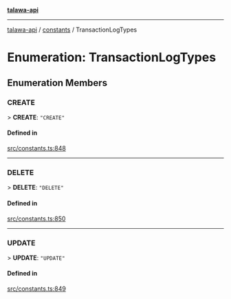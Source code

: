 [**talawa-api**](../../README.md)

***

[talawa-api](../../modules.md) / [constants](../README.md) / TransactionLogTypes

# Enumeration: TransactionLogTypes

## Enumeration Members

### CREATE

\> **CREATE**: `"CREATE"`

#### Defined in

[src/constants.ts:848](https://github.com/PalisadoesFoundation/talawa-api/blob/5c5b29a0ea487bda8306089fe128f43f3be29f94/src/constants.ts#L848)

***

### DELETE

\> **DELETE**: `"DELETE"`

#### Defined in

[src/constants.ts:850](https://github.com/PalisadoesFoundation/talawa-api/blob/5c5b29a0ea487bda8306089fe128f43f3be29f94/src/constants.ts#L850)

***

### UPDATE

\> **UPDATE**: `"UPDATE"`

#### Defined in

[src/constants.ts:849](https://github.com/PalisadoesFoundation/talawa-api/blob/5c5b29a0ea487bda8306089fe128f43f3be29f94/src/constants.ts#L849)
